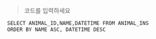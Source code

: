 > 코드를 입력하세요
```python
SELECT ANIMAL_ID,NAME,DATETIME FROM ANIMAL_INS
ORDER BY NAME ASC, DATETIME DESC
```